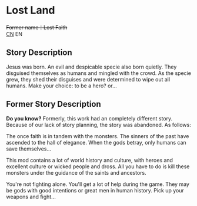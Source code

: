 # Lost Land

<s>Former name：Lost Faith</s><br>
[CN](./README.md) EN

## Story Description

Jesus was born. An evil and despicable specie also born quietly. They disguised themselves as humans and mingled with the crowd. As the specie grew, they shed their disguises and were determined to wipe out all humans. Make your choice: to be a hero? or...

## Former Story Description

<b>Do you know?</b> Formerly, this work had an completely different story. Because of our lack of story planning, the story was abandoned. As follows:

The once faith is in tandem with the monsters. The sinners of the past have ascended to the hall of elegance. When the gods betray, only humans can save themselves...

This mod contains a lot of world history and culture, with heroes and excellent culture or wicked people and dross. All you have to do is kill these monsters under the guidance of the saints and ancestors.

You're not fighting alone. You'll get a lot of help during the game. They may be gods with good intentions or great men in human history. Pick up your weapons and fight...